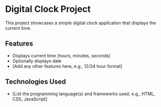 # Digital Clock Project

This project showcases a simple digital clock application that displays the current time.

## Features

*   Displays current time (hours, minutes, seconds)
*   Optionally displays date
*   [Add any other features here, e.g., 12/24 hour format]

## Technologies Used

*   [List the programming language(s) and frameworks used, e.g., HTML, CSS, JavaScript]






